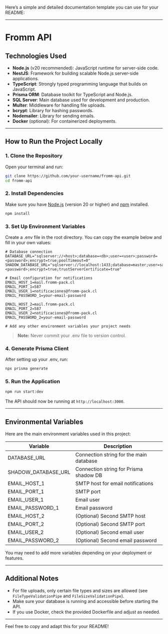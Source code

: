 Here’s a simple and detailed documentation template you can use for your README:

---

# Fromm API

## Technologies Used

- **Node.js** (v20 recommended): JavaScript runtime for server-side code.
- **NestJS**: Framework for building scalable Node.js server-side applications.
- **TypeScript**: Strongly typed programming language that builds on JavaScript.
- **Prisma ORM**: Database toolkit for TypeScript and Node.js.
- **SQL Server**: Main database used for development and production.
- **Multer**: Middleware for handling file uploads.
- **bcrypt**: Library for hashing passwords.
- **Nodemailer**: Library for sending emails.
- **Docker** (optional): For containerized deployments.

---

## How to Run the Project Locally

### 1. Clone the Repository

Open your terminal and run:

```bash
git clone https://github.com/your-username/fromm-api.git
cd fromm-api
```

### 2. Install Dependencies

Make sure you have [Node.js](https://nodejs.org/) (version 20 or higher) and [npm](https://www.npmjs.com/) installed.

```bash
npm install
```

### 3. Set Up Environment Variables

Create a .env file in the root directory. You can copy the example below and fill in your own values:

```properties
# Database connection
DATABASE_URL="sqlserver://<host>;database=<db>;user=<user>;password=<password>;encrypt=true;poolTimeout=0"
SHADOW_DATABASE_URL="sqlserver://localhost:1433;database=master;user=sa;password=<password>;encrypt=true;trustServerCertificate=true"

# Email configuration for notifications
EMAIL_HOST_1=mail.fromm-pack.cl
EMAIL_PORT_1=587
EMAIL_USER_1=notificaciones@fromm-pack.cl
EMAIL_PASSWORD_1=your-email-password

EMAIL_HOST_2=mail.fromm-pack.cl
EMAIL_PORT_2=587
EMAIL_USER_2=notificaciones@fromm-pack.cl
EMAIL_PASSWORD_2=your-email-password

# Add any other environment variables your project needs
```

> **Note:** Never commit your .env file to version control.

### 4. Generate Prisma Client

After setting up your .env, run:

```bash
npx prisma generate
```

### 5. Run the Application

```bash
npm run start:dev
```

The API should now be running at `http://localhost:3000`.

---

## Environmental Variables

Here are the main environment variables used in this project:

| Variable             | Description                                 |
|----------------------|---------------------------------------------|
| DATABASE_URL         | Connection string for the main database     |
| SHADOW_DATABASE_URL  | Connection string for Prisma shadow DB      |
| EMAIL_HOST_1         | SMTP host for email notifications           |
| EMAIL_PORT_1         | SMTP port                                   |
| EMAIL_USER_1         | Email user                                  |
| EMAIL_PASSWORD_1     | Email password                              |
| EMAIL_HOST_2         | (Optional) Second SMTP host                 |
| EMAIL_PORT_2         | (Optional) Second SMTP port                 |
| EMAIL_USER_2         | (Optional) Second email user                |
| EMAIL_PASSWORD_2     | (Optional) Second email password            |

You may need to add more variables depending on your deployment or features.

---

## Additional Notes

- For file uploads, only certain file types and sizes are allowed (see `FileTypeValidationPipe` and `FileSizeValidationPipe`).
- Make sure your database is running and accessible before starting the API.
- If you use Docker, check the provided Dockerfile and adjust as needed.

---

Feel free to copy and adapt this for your README!
